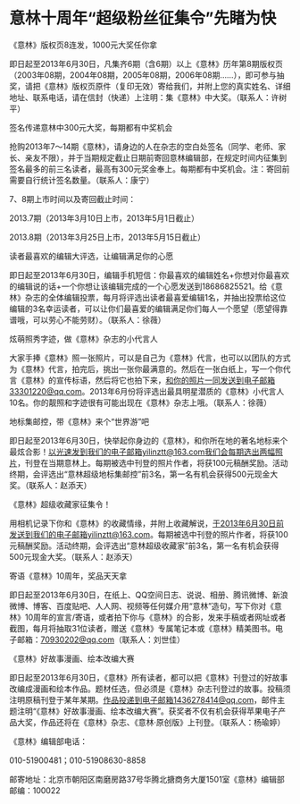# 意林十周年“超级粉丝征集令”先睹为快

《意林》版权页8连发，1000元大奖任你拿

即日起至2013年6月30日，凡集齐6期（含6期）以上《意林》历年第8期版权页（2003年08期，2004年08期，2005年08期，2006年08期……），即可参与抽奖，请把《意林》版权页原件（复印无效）寄给我们，并附上您的真实姓名、详细地址、联系电话，请在信封（快递）上注明：集《意林》中大奖。（联系人：许树平）

签名传递意林中300元大奖，每期都有中奖机会

抢购2013年7～14期《意林》，请身边的人在杂志的空白处签名（同学、老师、家长、亲友不限），并于当期规定截止日期前寄回意林编辑部，在规定时间内征集到签名最多的前三名读者，最高有300元奖金奉上。每期都有中奖机会。注：寄回前需要自行统计签名数量。（联系人：康宁）

7、8期上市时间以及寄回截止时间：

2013.7期（2013年3月10日上市，2013年5月1日截止）

2013.8期（2013年3月25日上市，2013年5月15日截止）

读者最喜欢的编辑大评选，让编辑满足你的心愿

即日起至2013年6月30日，编辑手机短信：你最喜欢的编辑姓名+你想对你最喜欢的编辑说的话+一个你想让该编辑完成的一个心愿发送到18686825521。给《意林》杂志的全体编辑投票，每月将评选出读者最喜爱编辑1名，并抽出投票给这位编辑的3名幸运读者，可以让你们最喜爱的编辑满足你们每人一个愿望（愿望得靠谱哦，可以劳心不能劳财）。（联系人：徐薇）

炫萌照秀字迹，做《意林》杂志的小代言人

大家手捧《意林》照一张照片，可以是自己为《意林》代言，也可以以团队的方式为《意林》代言，拍完后，挑出一张你最满意的。然后在一张白纸上，写一个你代言《意林》的宣传标语，然后将它也拍下来，和你的照片一同发送到电子邮箱33301220@qq.com。2013年6月份将评选出最具明星潜质的《意林》小代言人10名。你的靓照和字迹很有可能出现在《意林》杂志上哦。（联系人：徐薇）

地标集邮控，带《意林》来个“世界游”吧

即日起至2013年6月30日，快举起你身边的《意林》，和你所在地的著名地标来个最炫合影！以光速发到我们的电子邮箱yilinztt@163.com我们会每期选出两幅照片，刊登在当期意林上。每期被选中刊登的照片作者，将获100元稿酬奖励。活动终期，会评选出“意林超级地标集邮控”前3名，第一名有机会获得500元现金大奖。（联系人：赵添天）

《意林》超级收藏家征集令！

用相机记录下你和《意林》的收藏情缘，并附上收藏解说，于2013年6月30日前发送到我们的电子邮箱yilinztt@163.com。每期被选中刊登的照片作者，将获100元稿酬奖励。活动终期，会评选出“意林超级收藏家”前3名，第一名有机会获得500元现金大奖。（联系人：赵添天）

寄语《意林》10周年，奖品天天拿

即日起至2013年6月30日，在纸上、QQ空间日志、说说、相册、腾讯微博、新浪微博、博客、百度贴吧、人人网、视频等任何媒介用“意林”造句，写下你对《意林》10周年的宣言/寄语，或者拍下你与《意林》的合影，发来手稿或者网址或者截图，每月将抽取31位读者，赠送《意林》专属笔记本或《意林》精美图书。电子邮箱：70930202@qq.com（联系人：刘世佳）

《意林》好故事漫画、绘本改编大赛

即日起至2013年6月30日，《意林》所有读者，都可以把《意林》刊登过的好故事改编成漫画和绘本作品。题材任选，但必须是《意林》杂志刊登过的故事。投稿须注明原稿刊登于某年某期。作品投递到电子邮箱1436278414@qq.com，邮件主题注明“《意林》好故事漫画、绘本改编大赛”。获奖者不仅有机会获得苹果电子产品大奖，作品还将在《意林》杂志、《意林·原创版》上刊登。（联系人：杨瑜婷）

《意林》编辑部电话：

010-51900481；010-51908630-8858

邮寄地址：北京市朝阳区南磨房路37号华腾北搪商务大厦1501室《意林》编辑部邮编：100022